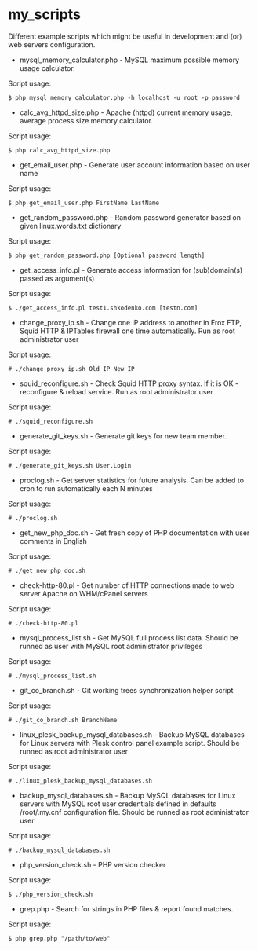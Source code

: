 # my_scripts

Different example scripts which might be useful in development and (or) web servers configuration.


- mysql_memory_calculator.php - MySQL maximum possible memory usage calculator.

Script usage:

```
$ php mysql_memory_calculator.php -h localhost -u root -p password
```


- calc_avg_httpd_size.php - Apache (httpd) current memory usage, average process size memory calculator.

Script usage:

```
$ php calc_avg_httpd_size.php
```

- get_email_user.php - Generate user account information based on user name

Script usage:

```
$ php get_email_user.php FirstName LastName
```

- get_random_password.php - Random password generator based on given linux.words.txt dictionary

Script usage:

```
$ php get_random_password.php [Optional password length]
```

- get_access_info.pl - Generate access information for (sub)domain(s) passed as argument(s)

Script usage:

```
$ ./get_access_info.pl test1.shkodenko.com [testn.com]
```

- change_proxy_ip.sh - Change one IP address to another in Frox FTP, Squid HTTP & IPTables firewall one time automatically. Run as root administrator user

Script usage:

```
# ./change_proxy_ip.sh Old_IP New_IP
```

- squid_reconfigure.sh - Check Squid HTTP proxy syntax. If it is OK - reconfigure & reload service. Run as root administrator user

Script usage:

```
# ./squid_reconfigure.sh
```

- generate_git_keys.sh - Generate git keys for new team member.

Script usage:

```
# ./generate_git_keys.sh User.Login
```

- proclog.sh - Get server statistics for future analysis. Can be added to cron to run automatically each N minutes

Script usage:
```
# ./proclog.sh
```

- get_new_php_doc.sh - Get fresh copy of PHP documentation with user comments in English

Script usage:
```
# ./get_new_php_doc.sh
```

- check-http-80.pl - Get number of HTTP connections made to web server Apache on WHM/cPanel servers

Script usage:
```
# ./check-http-80.pl
```

- mysql_process_list.sh - Get MySQL full process list data. Should be runned as user with MySQL root administrator privileges

Script usage:
```
# ./mysql_process_list.sh
```

- git_co_branch.sh - Git working trees synchronization helper script

Script usage:
```
# ./git_co_branch.sh BranchName
```

- linux_plesk_backup_mysql_databases.sh - Backup MySQL databases for Linux servers with Plesk control panel example script. Should be runned as root administrator user

Script usage:
```
# ./linux_plesk_backup_mysql_databases.sh
```

- backup_mysql_databases.sh - Backup MySQL databases for Linux servers with MySQL root user credentials defined in defaults /root/.my.cnf configuration file. Should be runned as root administrator user

Script usage:
```
# ./backup_mysql_databases.sh
```

- php_version_check.sh - PHP version checker

Script usage:
```
$ ./php_version_check.sh
```

- grep.php - Search for strings in PHP files & report found matches.

Script usage:

```
$ php grep.php "/path/to/web"
```
